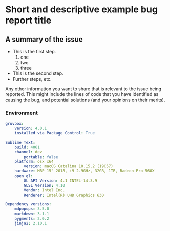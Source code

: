 # Short and descriptive example bug report title

## A summary of the issue

* This is the first step.
  1. one
  2. two
  3. three
* This is the second step.
* Further steps, etc.

Any other information you want to share that is relevant to the issue being reported. This might include the lines of code that you have identified as causing the bug, and potential solutions (and your opinions on their merits).

### Environment

```yaml
gruvbox:
    version: 4.0.1
    installed via Package Control: True

Sublime Text:
    build: 4061
    channel: dev
        portable: false
    platform: osx x64
        version: macOS Catalina 10.15.2 (19C57)
    hardware: MBP 15" 2018, i9 2.9GHz, 32GB, 1TB, Radeon Pro 560X
    open_gl:
        GL API Version: 4.1 INTEL-14.3.9
        GLSL Version: 4.10
        Vendor: Intel Inc.
        Renderer: Intel(R) UHD Graphics 630

Dependency versions:
    mdpopups: 3.5.0
    markdown: 3.1.1
    pygments: 2.0.2
    jinja2: 2.10.1
```
